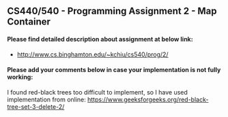 ## CS440/540 - Programming Assignment 2 - Map Container

#### Please find detailed description about assignment at below link:

* http://www.cs.binghamton.edu/~kchiu/cs540/prog/2/

#### Please add your comments below in case your implementation is not fully working:

I found red-black trees too difficult to implement, so I have used implementation from online: https://www.geeksforgeeks.org/red-black-tree-set-3-delete-2/
